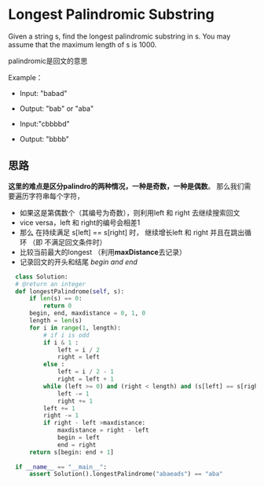 # Longest Palindromic Substring

Given a string s, find the longest palindromic substring in s. You may assume that the maximum length of s is 1000.

palindromic是回文的意思

Example：
 - Input: "babad"
  - Output: "bab" or "aba"
  
 - Input:"cbbbbd"
  - Output: "bbbb"
  
## 思路

  **这里的难点是区分palindro的两种情况，一种是奇数，一种是偶数**。
  那么我们需要遍历字符串每个字符，
  - 如果这是第偶数个（其编号为奇数），则利用left 和 right 去继续搜索回文
  - vice versa，left 和 right的编号会相差1
  - 那么 在持续满足 s[left] == s[right] 时， 继续增长left 和 right
  并且在跳出循环 （即 不满足回文条件时）
  - 比较当前最大的longest （利用**maxDistance**去记录）
  - 记录回文的开头和结尾 _begin and end_
  
  ```py
    class Solution:
    # @return an integer
    def longestPalindrome(self, s):
        if len(s) == 0:
            return 0
        begin, end, maxdistance = 0, 1, 0
        length = len(s)
        for i in range(1, length):
            # if i is odd
            if i & 1 :
                left = i / 2
                right = left
            else :
                left = i / 2 - 1
                right = left + 1
            while (left >= 0) and (right < length) and (s[left] == s[right]):
                left -= 1
                right += 1
            left += 1
            right -= 1
            if right - left >maxdistance:
                maxdistance = right - left
                begin = left
                end = right
        return s[begin: end + 1]
    
    if __name__ == "__main__":
        assert Solution().longestPalindrome("abaeads") == "aba"
  ```